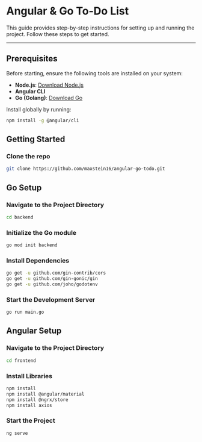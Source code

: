 # Angular & Go To-Do List

This guide provides step-by-step instructions for setting up and running the project. Follow these steps to get started.

---

## Prerequisites

Before starting, ensure the following tools are installed on your system:

- **Node.js**: [Download Node.js](https://nodejs.org/)
- **Angular CLI**
- **Go (Golang)**: [Download Go](https://go.dev/dl/)

Install globally by running:
  ```bash
  npm install -g @angular/cli
  ```

## Getting Started

### Clone the repo
```bash
git clone https://github.com/maxstein16/angular-go-todo.git
```

## Go Setup

### Navigate to the Project Directory

```bash
cd backend
```

### Initialize the Go module

```bash
go mod init backend
```

### Install Dependencies

```bash
go get -u github.com/gin-contrib/cors
go get -u github.com/gin-gonic/gin
go get -u github.com/joho/godotenv
```

### Start the Development Server

```bash
go run main.go
```

## Angular Setup

### Navigate to the Project Directory

```bash
cd frontend
```

### Install Libraries

```bash
npm install
npm install @angular/material
npm install @ngrx/store
npm install axios
```

### Start the Project

```bash
ng serve
```

